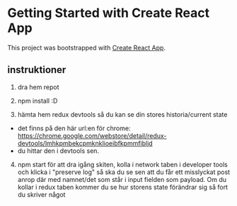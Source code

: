 # Getting Started with Create React App

This project was bootstrapped with [Create React App](https://github.com/facebook/create-react-app).

## instruktioner

1. dra hem repot

2. npm install :D 

3. hämta hem redux devtools så du kan se din stores historia/current state
- det finns på den här url:en för chrome: https://chrome.google.com/webstore/detail/redux-devtools/lmhkpmbekcpmknklioeibfkpmmfibljd
- du hittar den i devtools sen. 

4. npm start för att dra igång skiten, 
    kolla i network taben i developer tools och klicka i "preserve log" så ska du se sen att du får ett misslyckat post
    anrop där med namnet/det som står i input fielden som payload. 
    Om du kollar i redux taben kommer du se hur storens state 
    förändrar sig så fort du skriver något

